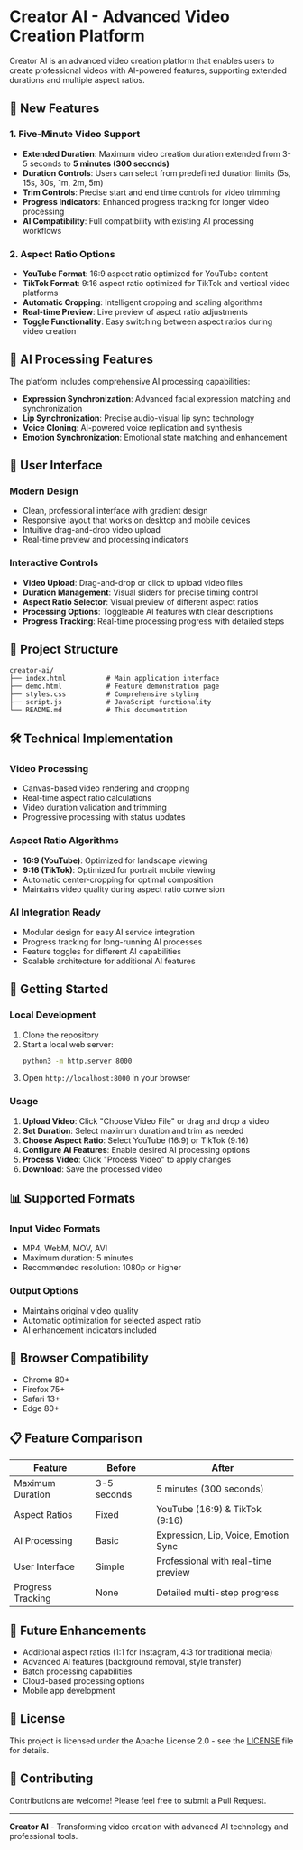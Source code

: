 # Creator AI - Advanced Video Creation Platform

Creator AI is an advanced video creation platform that enables users to create professional videos with AI-powered features, supporting extended durations and multiple aspect ratios.

## 🚀 New Features

### 1. Five-Minute Video Support
- **Extended Duration**: Maximum video creation duration extended from 3-5 seconds to **5 minutes (300 seconds)**
- **Duration Controls**: Users can select from predefined duration limits (5s, 15s, 30s, 1m, 2m, 5m)
- **Trim Controls**: Precise start and end time controls for video trimming
- **Progress Indicators**: Enhanced progress tracking for longer video processing
- **AI Compatibility**: Full compatibility with existing AI processing workflows

### 2. Aspect Ratio Options
- **YouTube Format**: 16:9 aspect ratio optimized for YouTube content
- **TikTok Format**: 9:16 aspect ratio optimized for TikTok and vertical video platforms
- **Automatic Cropping**: Intelligent cropping and scaling algorithms
- **Real-time Preview**: Live preview of aspect ratio adjustments
- **Toggle Functionality**: Easy switching between aspect ratios during video creation

## 🤖 AI Processing Features

The platform includes comprehensive AI processing capabilities:

- **Expression Synchronization**: Advanced facial expression matching and synchronization
- **Lip Synchronization**: Precise audio-visual lip sync technology
- **Voice Cloning**: AI-powered voice replication and synthesis
- **Emotion Synchronization**: Emotional state matching and enhancement

## 🎨 User Interface

### Modern Design
- Clean, professional interface with gradient design
- Responsive layout that works on desktop and mobile devices
- Intuitive drag-and-drop video upload
- Real-time preview and processing indicators

### Interactive Controls
- **Video Upload**: Drag-and-drop or click to upload video files
- **Duration Management**: Visual sliders for precise timing control
- **Aspect Ratio Selector**: Visual preview of different aspect ratios
- **Processing Options**: Toggleable AI features with clear descriptions
- **Progress Tracking**: Real-time processing progress with detailed steps

## 📁 Project Structure

```
creator-ai/
├── index.html          # Main application interface
├── demo.html           # Feature demonstration page
├── styles.css          # Comprehensive styling
├── script.js           # JavaScript functionality
└── README.md           # This documentation
```

## 🛠️ Technical Implementation

### Video Processing
- Canvas-based video rendering and cropping
- Real-time aspect ratio calculations
- Video duration validation and trimming
- Progressive processing with status updates

### Aspect Ratio Algorithms
- **16:9 (YouTube)**: Optimized for landscape viewing
- **9:16 (TikTok)**: Optimized for portrait mobile viewing
- Automatic center-cropping for optimal composition
- Maintains video quality during aspect ratio conversion

### AI Integration Ready
- Modular design for easy AI service integration
- Progress tracking for long-running AI processes
- Feature toggles for different AI capabilities
- Scalable architecture for additional AI features

## 🚀 Getting Started

### Local Development
1. Clone the repository
2. Start a local web server:
   ```bash
   python3 -m http.server 8000
   ```
3. Open `http://localhost:8000` in your browser

### Usage
1. **Upload Video**: Click "Choose Video File" or drag and drop a video
2. **Set Duration**: Select maximum duration and trim as needed
3. **Choose Aspect Ratio**: Select YouTube (16:9) or TikTok (9:16)
4. **Configure AI Features**: Enable desired AI processing options
5. **Process Video**: Click "Process Video" to apply changes
6. **Download**: Save the processed video

## 📊 Supported Formats

### Input Video Formats
- MP4, WebM, MOV, AVI
- Maximum duration: 5 minutes
- Recommended resolution: 1080p or higher

### Output Options
- Maintains original video quality
- Automatic optimization for selected aspect ratio
- AI enhancement indicators included

## 🔧 Browser Compatibility

- Chrome 80+
- Firefox 75+
- Safari 13+
- Edge 80+

## 📋 Feature Comparison

| Feature | Before | After |
|---------|---------|--------|
| Maximum Duration | 3-5 seconds | 5 minutes (300 seconds) |
| Aspect Ratios | Fixed | YouTube (16:9) & TikTok (9:16) |
| AI Processing | Basic | Expression, Lip, Voice, Emotion Sync |
| User Interface | Simple | Professional with real-time preview |
| Progress Tracking | None | Detailed multi-step progress |

## 🎯 Future Enhancements

- Additional aspect ratios (1:1 for Instagram, 4:3 for traditional media)
- Advanced AI features (background removal, style transfer)
- Batch processing capabilities
- Cloud-based processing options
- Mobile app development

## 📄 License

This project is licensed under the Apache License 2.0 - see the [LICENSE](LICENSE) file for details.

## 🤝 Contributing

Contributions are welcome! Please feel free to submit a Pull Request.

---

**Creator AI** - Transforming video creation with advanced AI technology and professional tools.